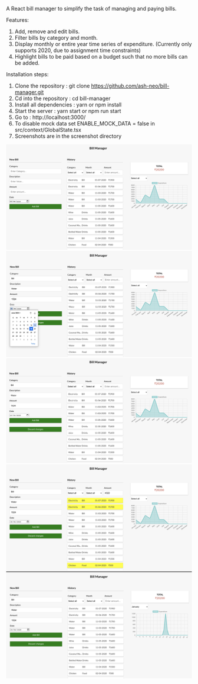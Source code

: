 A React bill manager to simplify the task of managing and paying bills.

Features:

1. Add, remove and edit bills.
2. Filter bills by category and month.
3. Display monthly or entire year time series of expenditure. (Currently only supports 2020, due to assignment time constraints)
4. Highlight bills to be paid based on a budget such that no more bills can be added.

Installation steps:

1. Clone the repository : git clone https://github.com/ash-neo/bill-manager.git
2. Cd into the repository : cd bill-manager
3. Install all dependencies : yarn or npm install
4. Start the server : yarn start or npm run start
5. Go to : http://localhost:3000/
6. To disable mock data set ENABLE_MOCK_DATA = false in src/context/GlobalState.tsx
7. Screenshots are in the screenshot directory
<div align="center">
    <img src="/screenshots/Screenshot%202020-06-19%20at%202.27.52%20AM.png"</img> 
</div>
<div align="center">
    <img src="/screenshots/Screenshot%202020-06-19%20at%202.28.27%20AM.png"</img> 
</div>
<div align="center">
    <img src="/screenshots/Screenshot%202020-06-19%20at%202.28.38%20AM.png"</img> 
</div>
<div align="center">
    <img src="/screenshots/Screenshot%202020-06-19%20at%202.29.07%20AM.png"</img> 
</div>
<div align="center">
    <img src="/screenshots/Screenshot%202020-06-19%20at%202.29.34%20AM.png"</img> 
</div>
